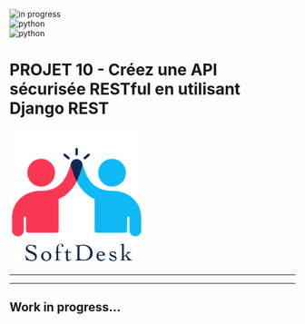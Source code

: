 ![in progress](https://img.shields.io/badge/GitHub-work_In_progress...-100000?style=for-the-badge&logo=github&logoColor=white "")  
![python](https://img.shields.io/badge/Python_3.10.1-14354C?style=for-the-badge&logo=python&logoColor=yellow "Python version")  
![python](https://img.shields.io/badge/Django_4.0.4-092E20?style=for-the-badge&logo=django&logoColor=white "Django version")  
# PROJET 10 - Créez une API sécurisée RESTful en utilisant Django REST
![Logo](src_readme/logo_softdesk.png "logo de LITReview")  
  
***
***    
  
## Work in progress...  
